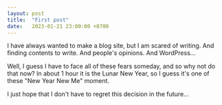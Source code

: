 ```yaml
---
layout: post
title:  "First post"
date:   2023-01-21 23:00:00 +0700
---
```


I have always wanted to make a blog site, but I am scared of writing.
And finding contents to write.
And people's opinions.
And WordPress...

Well, I guess I have to face all of these fears someday, and so why not do that now?
In about 1 hour it is the Lunar New Year, so I guess it's one of these "New Year New Me" moment.

I just hope that I don't have to regret this decision in the future...